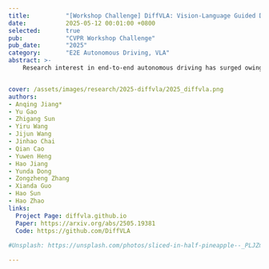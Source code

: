 ```yaml
---
title:          "[Workshop Challenge] DiffVLA: Vision-Language Guided Diffusion Planning for Autonomous Driving"
date:           2025-05-12 00:01:00 +0800
selected:       true
pub:            "CVPR Workshop Challenge"
pub_date:       "2025"
category:       "E2E Autonomous Driving, VLA"
abstract: >-
    Research interest in end-to-end autonomous driving has surged owing to its fully differentiable design integrating modular tasks, i.e. perception, prediction and planing, which enables optimization in pursuit of the ultimate goal. Despite the great potential of the end-to-end paradigm, existing methods suffer from several aspects including expensive BEV (bird's eye view) computation, action diversity, and sub-optimal decision in complex real-world scenarios. To address these challenges, we propose a novel hybrid sparse-dense diffusion policy, empowered by a Vision-Language Model (VLM), called Diff-VLA. We explore the sparse diffusion representation for efficient multi-modal driving behavior. Moreover, we rethink the effectiveness of VLM driving decision and improve the trajectory generation guidance through deep interaction across agent, map instances and VLM output. Our method shows superior performance in Autonomous Grand Challenge 2025 which contains challenging real and reactive synthetic scenarios. Our methods achieves 45.0 PDMS.


cover: /assets/images/research/2025-diffvla/2025_diffvla.png
authors:
- Anqing Jiang*
- Yu Gao
- Zhigang Sun
- Yiru Wang
- Jijun Wang
- Jinhao Chai
- Qian Cao
- Yuwen Heng
- Hao Jiang
- Yunda Dong
- Zongzheng Zhang
- Xianda Guo
- Hao Sun
- Hao Zhao
links:
  Project Page: diffvla.github.io
  Paper: https://arxiv.org/abs/2505.19381
  Code: https://github.com/DiffVLA
  
#Unsplash: https://unsplash.com/photos/sliced-in-half-pineapple--_PLJZmHZzk

---
```

